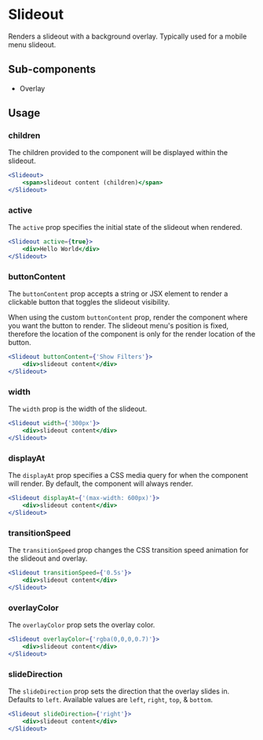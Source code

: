 # Slideout

Renders a slideout with a background overlay. Typically used for a mobile menu slideout. 

## Sub-components
- Overlay

## Usage

### children
The children provided to the component will be displayed within the slideout. 

```jsx
<Slideout>
	<span>slideout content (children)</span>
</Slideout>
```
### active
The `active` prop specifies the initial state of the slideout when rendered.

```jsx
<Slideout active={true}>
	<div>Hello World</div>
</Slideout>
```

### buttonContent
The `buttonContent` prop accepts a string or JSX element to render a clickable button that toggles the slideout visibility. 

When using the custom `buttonContent` prop, render the component where you want the button to render. The slideout menu's position is fixed, therefore the location of the component is only for the render location of the button. 

```jsx
<Slideout buttonContent={'Show Filters'}>
	<div>slideout content</div>
</Slideout>
```

### width
The `width` prop is the width of the slideout.

```jsx
<Slideout width={'300px'}>
	<div>slideout content</div>
</Slideout>
```

### displayAt
The `displayAt` prop specifies a CSS media query for when the component will render. By default, the component will always render. 

```jsx
<Slideout displayAt={'(max-width: 600px)'}>
	<div>slideout content</div>
</Slideout>
```

### transitionSpeed
The `transitionSpeed` prop changes the CSS transition speed animation for the slideout and overlay.

```jsx
<Slideout transitionSpeed={'0.5s'}>
	<div>slideout content</div>
</Slideout>
```


### overlayColor
The `overlayColor` prop sets the overlay color.

```jsx
<Slideout overlayColor={'rgba(0,0,0,0.7)'}>
	<div>slideout content</div>
</Slideout>
```


### slideDirection
The `slideDirection` prop sets the direction that the overlay slides in. Defaults to `left`. Available values are `left`, `right`, `top`, & `bottom`.

```jsx
<Slideout slideDirection={'right'}>
	<div>slideout content</div>
</Slideout>
```

